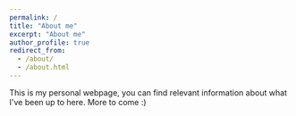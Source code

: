 ```yaml
---
permalink: /
title: "About me"
excerpt: "About me"
author_profile: true
redirect_from: 
  - /about/
  - /about.html
---
```


This is my personal webpage, you can find relevant information about what I've been up to here. More to come :)
